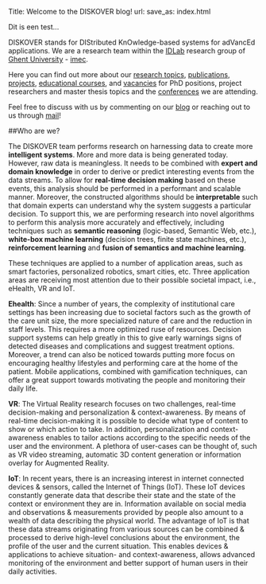 Title: Welcome to the DISKOVER blog!
url: 
save_as: index.html

Dit is een test...

DISKOVER stands for DIStributed KnOwledge-based systems for adVancEd applications. We are a research team within the [IDLab](https://www.ugent.be/ea/idlab/en) research group of [Ghent University](https://www.ugent.be/en) - [imec](https://www.imec-int.com/en/home). 

Here you can find out more about our [research topics](./blog.html), [publications](./publications.html), [projects](./about.html), [educational courses](./about.html), and [vacancies](./about.html) for PhD positions, project researchers and master thesis topics and the [conferences](./conferences.html) we are attending.

Feel free to discuss with us by commenting on our [blog](./blog.html) or reaching out to us through [mail](./contact.html)! 

##Who are we?

The DISKOVER team performs research on harnessing data to create more **intelligent systems**.  More and more data is being generated today. However, raw data is meaningless. It needs to be combined with **expert and domain knowledge** in order to derive or predict interesting events from the data streams. To allow for **real-time decision making** based on  these events, this analysis should be performed in a performant and scalable manner. Moreover, the constructed algorithms should be **interpretable** such that domain experts can understand why the system suggests a particular decision. To support this, we are  performing research into novel algorithms to perform this analysis more accurately and effectively, including techniques such as **semantic reasoning** (logic-based, Semantic Web, etc.), **white-box machine learning** (decision trees, finite state machines, etc.), **reinforcement learning** and **fusion of semantics and machine learning**. 

These techniques are applied to a number of application areas, such as smart factories, personalized robotics, smart cities, etc. Three application areas are receiving most attention due to their possible societal impact, i.e., eHealth, VR and IoT.

**Ehealth**: Since a number of years, the complexity of institutional care settings has been increasing due to societal factors such as the growth of the care unit size, the more specialized nature of care and the reduction in staff levels. This requires a more optimized ruse of resources. Decision support systems can help greatly in this to give early warnings signs of detected diseases and complications and suggest treatment options. Moreover, a trend can also be noticed towards putting more focus on encouraging healthy lifestyles and performing care at the home of the patient. Mobile applications, combined with gamification techniques, can offer a great support towards motivating the people and monitoring their daily life. 

**VR**: The Virtual Reality research focuses on two challenges, real-time decision-making and personalization & context-awareness. By means of real-time decision-making it is possible to decide what type of content to show or which action to take. In addition, personalization and context-awareness enables to tailor actions according to the specific needs of the user and the environment. A plethora of user-cases can be thought of, such as VR video streaming, automatic 3D content generation or information overlay for Augmented Reality.

**IoT**: In recent years, there is an increasing interest in internet connected devices & sensors, called the Internet of Things (IoT). These IoT devices constantly generate data that describe their state and the state of the context or environment they are in. Information available on social media and observations & measurements provided by people also amount to a wealth of data describing the physical world. The advantage of IoT is that these data streams originating from various sources can be combined & processed to derive high-level conclusions about the environment, the profile of the user and the current situation. This enables devices & applications to achieve situation- and context-awareness, allows advanced monitoring of the environment and better support of human users in their daily activities.
